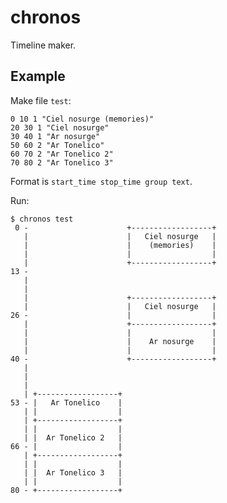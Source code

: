 chronos
========

Timeline maker.

Example
-------

Make file `test`:

    0 10 1 "Ciel nosurge (memories)"
    20 30 1 "Ciel nosurge"
    30 40 1 "Ar nosurge"
    50 60 2 "Ar Tonelico"
    60 70 2 "Ar Tonelico 2"
    70 80 2 "Ar Tonelico 3"

Format is `start_time stop_time group text`.

Run:

    $ chronos test
     0 -                      +------------------+
       |                      |   Ciel nosurge   |
       |                      |    (memories)    |
       |                      |                  |
       |                      +------------------+
    13 -                                          
       |                                          
       |                                          
       |                      +------------------+
       |                      |   Ciel nosurge   |
    26 -                      |                  |
       |                      +------------------+
       |                      |                  |
       |                      |    Ar nosurge    |
       |                      |                  |
    40 -                      +------------------+
       |                                          
       |                                          
       |                                          
       | +------------------+                     
    53 - |   Ar Tonelico    |                     
       | |                  |                     
       | +------------------+                     
       | |                  |                     
       | |  Ar Tonelico 2   |                     
    66 - |                  |                     
       | +------------------+                     
       | |                  |                     
       | |  Ar Tonelico 3   |                     
       | |                  |                     
    80 - +------------------+
